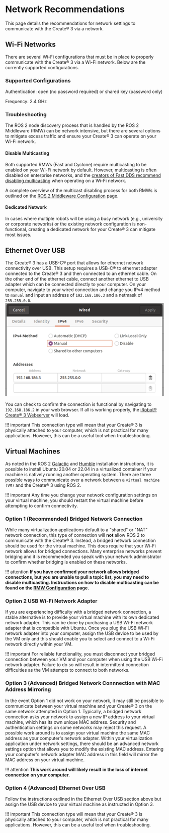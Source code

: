 # Network Recommendations
This page details the recommendations for network settings to communicate with the Create® 3 via a network. 


## Wi-Fi Networks
There are several Wi-Fi configurations that must be in place to properly communicate with the Create® 3 via a Wi-Fi network. Below are the currently supported configurations. 

### Supported Configurations
Authentication: open (no password required) or shared key (password only) 

Frequency: 2.4 GHz

### Troubleshooting
The ROS 2 node discovery process that is handled by the ROS 2 Middleware (RMW) can be network intensive, but there are several options to mitigate excess traffic and ensure your Create® 3 can operate on your Wi-Fi network. 

#### Disable Multicasting
Both supported RMWs (Fast and Cyclone) require multicasting to be enabled on your Wi-Fi network by default. However, multicasting is often disabled on enterprise networks, and the [creators of Fast DDS recommend disabling multicasting](https://fast-dds.docs.eprosima.com/en/latest/fastdds/use_cases/well_known_deployments/well_known_deployments.html) when operating on a Wi-Fi network.   

A complete overview of the multicast disabling process for both RMWs is outlined on the [ROS 2 Middleware Configuration](../xml-config) page. 

#### Dedicated Network
In cases where multiple robots will be using a busy network (e.g., university or corporate networks) or the existing network configuration is non-functional, creating a dedicated network for your Create® 3 can mitigate most issues. 

## Ethernet Over USB
The Create® 3 has a USB-C® port that allows for ethernet network connectivity over USB. This setup requires a USB-C® to ethernet adapter connected to the Create® 3 and then connected to an ethernet cable. On the other end of the ethernet cable, connect another ethernet to USB adapter which can be connected directly to your computer. On your computer, navigate to your wired connection and change you IPv4 method to `manual` and input an address of `192.168.186.3` and a netmask of `255.255.0.0`. 
![Ethernet Over USB Network Configuration](data/ethoverusb.png "Ethernet Over USB Configuration")

You can check to confirm the connection is functional by navigating to `192.168.186.2` in your web browser. If all is working properly, the [iRobot® Create® 3 Webserver](https://iroboteducation.github.io/create3_docs/webserver/overview/) will load. 

!!! important
    This connection type will mean that your Create® 3 is physically attached to your computer, which is not practical for many applications. However, this can be a useful tool when troubleshooting. 

## Virtual Machines
As noted in the ROS 2 [Galactic](../ubuntu2004) and [Humble](../ubuntu2204) installation instructions, it is possible to install Ubuntu 20.04 or 22.04 in a virtualized container if your machine is natively running another operating system. There are three possible ways to communicate over a network between a `virtual machine (VM)` and the Create® 3 using ROS 2. 

!!! important
    Any time you change your network configuration settings on your virtual machine, you should restart the virtual machine before attempting to confirm connectivity.

### Option 1 (Recommended) Bridged Network Connection
While many virtualization applications default to a "shared" or "NAT" network connection, this type of connection will **not** allow ROS 2 to communicate with the Create® 3. Instead, a bridged network connection should be used for the virtual machine. This does require that your Wi-Fi network allows for bridged connections. Many enterprise networks prevent bridging and it is recommended you speak with your network administrator to confirm whether bridging is enabled on these networks. 

!!! attention
    **If you have confirmed your network allows bridged connections, but you are unable to pull a topic list, you may need to disable multicasting. Instructions on how to disable multicasting can be found on the [RMW Configuration](../xml-config) page.**

### Option 2 USB Wi-Fi Network Adapter
If you are experiencing difficulty with a bridged network connection, a stable alternative is to provide your virtual machine with its own dedicated network adapter. This can be done by purchasing a USB Wi-Fi network adapter that is compatible with Ubuntu. Once you plug the USB Wi-Fi network adapter into your computer, assign the USB device to be used by the VM only and this should enable you to select and connect to a Wi-Fi network directly within your VM.

!!! important
    For reliable functionality, you must disconnect your bridged connection between your VM and your computer when using the USB Wi-Fi network adapter. Failure to do so will result in intermittent connection difficulties as the VM attempts to connect to both networks. 

### Option 3 (Advanced) Bridged Network Connnection with MAC Address Mirroring
In the event Option 1 did not work on your network, it may still be possible to communicate between your virtual machine and your Create® 3 on the same network attempted in Option 1. Typically, a bridged network connection asks your network to assign a new IP address to your virtual machine, which has its own unique MAC address. Security and authentication settings on some networks may reject this request. A possible work around is to assign your virtual machine the same MAC address as your computer's network adapter. Within your virtualization application under network settings, there should be an advanced network settings option that allows you to modify the existing MAC address. Entering your computer's network adapter MAC address in this field will mirror the MAC address on your virtual machine. 

!!! attention
    **This work around will likely result in the loss of internet connection on your computer.**

### Option 4 (Advanced) Ethernet Over USB
Follow the instructions outlined in the Ethernet Over USB section above but assign the USB device to your virtual machine as instructed in Option 3. 

!!! important
    This connection type will mean that your Create® 3 is physically attached to your computer, which is not practical for many applications. However, this can be a useful tool when troubleshooting. 


